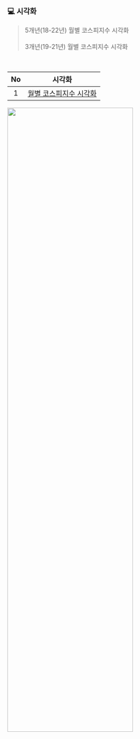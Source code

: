 ### 💻 시각화

>5개년(18-22년) 월별 코스피지수 시각화<br><br>
>3개년(19-21년) 월별 코스피지수 시각화
<br>

|No |시각화 |
|:---:|:-------------------:|
|1 |[월별 코스피지수 시각화](https://github.com/teng-ny/Analyst_service/blob/main/request3/%EC%9B%94%EB%B3%84%20%EC%BD%94%EC%8A%A4%ED%94%BC%EC%A7%80%EC%88%98%20%EC%8B%9C%EA%B0%81%ED%99%94.ipynb) |

<img src = "https://user-images.githubusercontent.com/96412996/211831114-3be5b03e-616b-49e4-9d1e-5be825fe1229.png" width="75%" height="60%">
